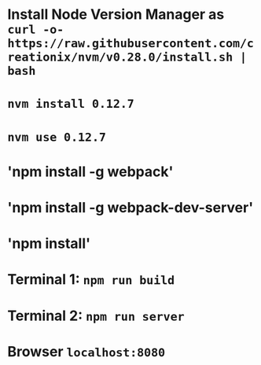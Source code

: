 # Install Node Version Manager as `curl -o- https://raw.githubusercontent.com/creationix/nvm/v0.28.0/install.sh | bash`
# `nvm install 0.12.7`
# `nvm use 0.12.7`
# 'npm install -g webpack'
# 'npm install -g webpack-dev-server'
# 'npm install'
# Terminal 1: `npm run build`
# Terminal 2: `npm run server`
# Browser `localhost:8080`